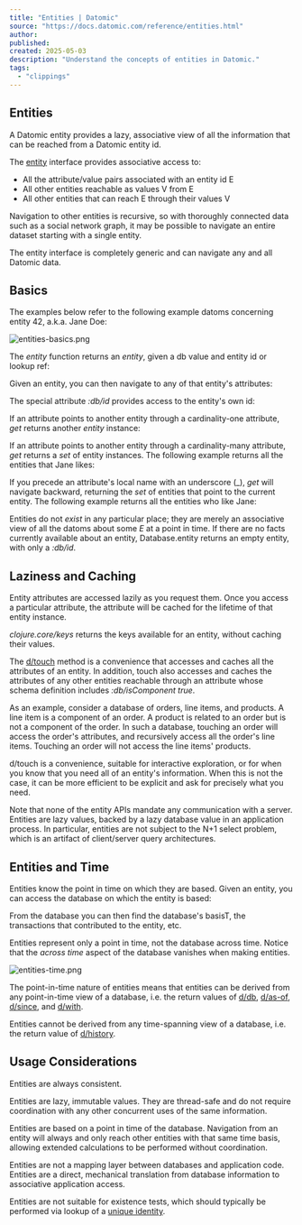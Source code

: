 ```yaml
---
title: "Entities | Datomic"
source: "https://docs.datomic.com/reference/entities.html"
author:
published:
created: 2025-05-03
description: "Understand the concepts of entities in Datomic."
tags:
  - "clippings"
---
```

## Entities

A Datomic entity provides a lazy, associative view of all the information that can be reached from a Datomic entity id.

The [entity](https://docs.datomic.com/javadoc/datomic/Entity.html) interface provides associative access to:

- All the attribute/value pairs associated with an entity id E
- All other entities reachable as values V from E
- All other entities that can reach E through their values V

Navigation to other entities is recursive, so with thoroughly connected data such as a social network graph, it may be possible to navigate an entire dataset starting with a single entity.

The entity interface is completely generic and can navigate any and all Datomic data.

## Basics

The examples below refer to the following example datoms concerning entity 42, a.k.a. Jane Doe:

![entities-basics.png](https://docs.datomic.com/images/entities-basics.png)

The *entity* function returns an *entity*, given a db value and entity id or lookup ref:

Given an entity, you can then navigate to any of that entity's attributes:

The special attribute *:db/id* provides access to the entity's own id:

If an attribute points to another entity through a cardinality-one attribute, *get* returns another *entity* instance:

If an attribute points to another entity through a cardinality-many attribute, *get* returns a *set* of entity instances. The following example returns all the entities that Jane likes:

If you precede an attribute's local name with an underscore (\_), *get* will navigate backward, returning the *set* of entities that point to the current entity. The following example returns all the entities who like Jane:

Entities do not *exist* in any particular place; they are merely an associative view of all the datoms about some *E* at a point in time. If there are no facts currently available about an entity, Database.entity returns an empty entity, with only a *:db/id*.

## Laziness and Caching

Entity attributes are accessed lazily as you request them. Once you access a particular attribute, the attribute will be cached for the lifetime of that entity instance.

*clojure.core/keys* returns the keys available for an entity, without caching their values.

The [d/touch](https://docs.datomic.com/clojure/index.html#datomic.api/touch) method is a convenience that accesses and caches all the attributes of an entity. In addition, touch also accesses and caches the attributes of any other entities reachable through an attribute whose schema definition includes *:db/isComponent true*.

As an example, consider a database of orders, line items, and products. A line item is a component of an order. A product is related to an order but is not a component of the order. In such a database, touching an order will access the order's attributes, and recursively access all the order's line items. Touching an order will not access the line items' products.

d/touch is a convenience, suitable for interactive exploration, or for when you know that you need all of an entity's information. When this is not the case, it can be more efficient to be explicit and ask for precisely what you need.

Note that none of the entity APIs mandate any communication with a server. Entities are lazy values, backed by a lazy database value in an application process. In particular, entities are not subject to the N+1 select problem, which is an artifact of client/server query architectures.

## Entities and Time

Entities know the point in time on which they are based. Given an entity, you can access the database on which the entity is based:

From the database you can then find the database's basisT, the transactions that contributed to the entity, etc.

Entities represent only a point in time, not the database across time. Notice that the *across time* aspect of the database vanishes when making entities.

![entities-time.png](https://docs.datomic.com/images/entities-time.png)

The point-in-time nature of entities means that entities can be derived from any point-in-time view of a database, i.e. the return values of [d/db](https://docs.datomic.com/clojure/index.html#datomic.api/db), [d/as-of](https://docs.datomic.com/clojure/index.html#datomic.api/as-of), [d/since](https://docs.datomic.com/clojure/index.html#datomic.api/since), and [d/with](https://docs.datomic.com/clojure/index.html#datomic.api/with).

Entities cannot be derived from any time-spanning view of a database, i.e. the return value of [d/history](https://docs.datomic.com/clojure/index.html#datomic.api/history).

## Usage Considerations

Entities are always consistent.

Entities are lazy, immutable values. They are thread-safe and do not require coordination with any other concurrent uses of the same information.

Entities are based on a point in time of the database. Navigation from an entity will always and only reach other entities with that same time basis, allowing extended calculations to be performed without coordination.

Entities are not a mapping layer between databases and application code. Entities are a direct, mechanical translation from database information to associative application access.

Entities are not suitable for existence tests, which should typically be performed via lookup of a [unique identity](https://docs.datomic.com/schema/identity.html).